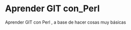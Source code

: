Aprender GIT con_Perl
=====================

Aprender GIT con Perl , a base de hacer cosas muy básicas
